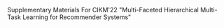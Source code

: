 Supplementary Materials For CIKM'22 "Multi-Faceted Hierarchical Multi-Task Learning for Recommender Systems"
